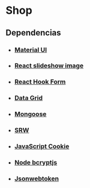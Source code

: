 

# Shop

## Dependencias
- ### [Material UI](https://mui.com/material-ui/getting-started/installation/)
- ### [React slideshow image](https://www.npmjs.com/package/react-slideshow-image)
- ### [React Hook Form](https://react-hook-form.com/)
- ### [Data Grid](https://mui.com/x/react-data-grid/getting-started/#main-content)
- ### [Mongoose](https://www.npmjs.com/package/mongoose)
- ### [SRW](https://swr.vercel.app/es-ES)
- ### [JavaScript Cookie](https://www.npmjs.com/package/js-cookie)
- ### [Node bcryptjs](https://www.npmjs.com/package/bcrypt)
- ### [Jsonwebtoken](https://www.npmjs.com/package/jsonwebtoken)